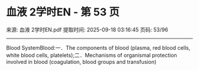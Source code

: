 # 血液 2学时EN - 第 53 页

来源: 血液 2学时EN.pdf
提取时间: 2025-09-18 03:16:45
页码: 53/96

---

Blood SystemBlood:一．The components of blood (plasma, red blood cells, white blood cells, platelets);二．Mechanisms of organismal protection involved in blood (coagulation, blood groups and transfusion)